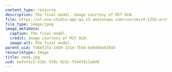 ```yaml
---
content_type: resource
description: The final model. Image courtesy of MIT OCW.
file: https://ol-ocw-studio-app-qa.s3.amazonaws.com/courses/4-125b-architecture-studio-building-in-landscapes-fall-2005/eefe7ac2518c5f8c923cf544f611add9_nee6.jpg
file_type: image/jpeg
image_metadata:
  caption: The final model.
  credit: Image courtesy of MIT OCW.
  image-alt: The final model.
parent_uid: f56bf2fa-1469-151d-7554-da944be428dd
resourcetype: Image
title: nee6.jpg
uid: eefe7ac2-518c-5f8c-923c-f544f611add9
---
```

